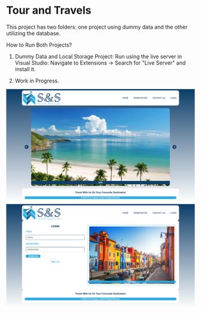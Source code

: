 # Tour and Travels

This project has two folders: one project using dummy data and the other utilizing the database.

How to Run Both Projects?

1. Dummy Data and Local Storage Project:
   Run using the live server in Visual Studio:
   Navigate to Extensions -> Search for "Live Server" and install it.

2. Work in Progress.

<img src="./Website Images/Home.png">

<img src="./Website Images/Login.png">
